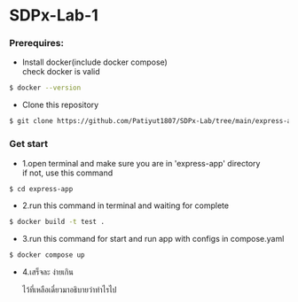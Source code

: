 # SDPx-Lab-1

### Prerequires:

- Install docker(include docker compose)\
  check docker is valid

```bash
$ docker --version
```

- Clone this repository

```bash
$ git clone https://github.com/Patiyut1807/SDPx-Lab/tree/main/express-app
```

### Get start

- 1.open terminal and make sure you are in 'express-app' directory \
  if not, use this command

```bash
$ cd express-app
```

- 2.run this command in terminal and waiting for complete

```bash
$ docker build -t test .
```

- 3.run this command for start and run app with configs in compose.yaml

```bash
$ docker compose up
```

- 4.เสร็จละ ง่ายเกิน

  ไว้ที่เหลือเดี๋ยวมาอธิบายว่าทำไรไป
